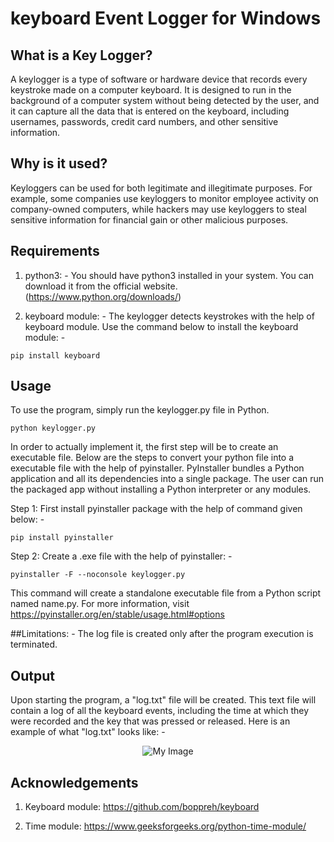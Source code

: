 # keyboard Event Logger for Windows

## What is a Key Logger?

A keylogger is a type of software or hardware device that records every keystroke made on a computer keyboard. It is
designed to run in the background of a computer system without being detected by the user, and it can capture all the data
that is entered on the keyboard, including usernames, passwords, credit card numbers, and other sensitive information.

## Why is it used?

Keyloggers can be used for both legitimate and illegitimate purposes. For example, some companies use keyloggers to 
monitor employee activity on company-owned computers, while hackers may use keyloggers to steal sensitive information for
financial gain or other malicious purposes.

## Requirements

1. python3: -
You should have python3 installed in your system. You can download it from the official website.   (https://www.python.org/downloads/)

2. keyboard module: -
The keylogger detects keystrokes with the help of keyboard module. Use the command below to install
the keyboard module: -

```
pip install keyboard
```

## Usage

To use the program, simply run the keylogger.py file in Python. 

```
python keylogger.py
```

In order to actually implement it, the first step will be to create an executable file. Below are the steps to convert your python file into
a executable file with the help of pyinstaller. PyInstaller bundles a Python application and all its dependencies into a single package. The 
user can run the packaged app without installing a Python interpreter or any modules.

Step 1: First install pyinstaller package with the help of command given below: -  

```pip install pyinstaller```

Step 2: Create a .exe file with the help of pyinstaller: -

```pyinstaller -F --noconsole keylogger.py```

This command will create a standalone executable file from a Python script named name.py. For more information, visit https://pyinstaller.org/en/stable/usage.html#options

##Limitations: -
The log file is created only after the program execution is terminated.

## Output

Upon starting the program, a "log.txt" file will be created. This text file will contain a log of
all the keyboard events, including the time at which they were recorded and the key that was pressed or released. 
Here is an example of what "log.txt" looks like: -

<div align="center">
  <img src="https://user-images.githubusercontent.com/78775456/227770622-ca2419f4-b1f9-4345-af76-f688ced4ed92.png" alt="My Image">
</div>

## Acknowledgements

1. Keyboard module:
https://github.com/boppreh/keyboard

2. Time module:
https://www.geeksforgeeks.org/python-time-module/










